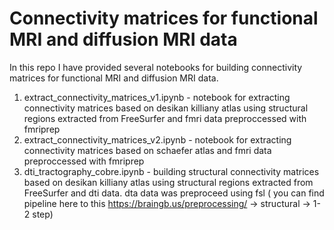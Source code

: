 # Connectivity matrices  for functional MRI and diffusion MRI data
In this repo I have provided several notebooks for building connectivity matrices  for functional MRI and diffusion MRI data.


1) extract_connectivity_matrices_v1.ipynb - notebook for extracting connectivity matrices based on desikan killiany atlas using structural regions extracted from FreeSurfer and fmri data preproccessed with fmriprep
2) extract_connectivity_matrices_v2.ipynb - notebook for extracting connectivity matrices based on schaefer atlas and fmri data preproccessed with fmriprep
3) dti_tractography_cobre.ipynb - building structural connectivity matrices based on desikan killiany atlas using structural regions extracted from FreeSurfer and dti data. dta data was preproceed using fsl ( you can find pipeline here  to this https://braingb.us/preprocessing/ -> structural -> 1-2 step)
